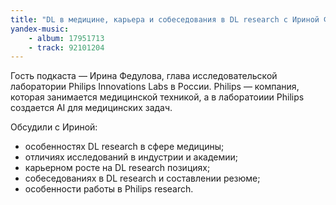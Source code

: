 ```yaml
---
title: "DL в медицине, карьера и собеседования в DL research с Ириной Федуловой"
yandex-music:
    - album: 17951713
    - track: 92101204
---
```


Гость подкаста — Ирина Федулова, глава исследовательской лаборатории Philips Innovations Labs в России. Philips — компания, которая занимается медицинской техникой, а в лаборатоиии Philips создается AI для медицинских задач.

Обсудили с Ириной:

- особенностях DL research в сфере медицины;
- отличиях исследований в индустрии и академии;
- карьерном росте на DL research позициях;
- собеседованиях в DL research и составлении резюме;
- особенности работы в Philips research.
